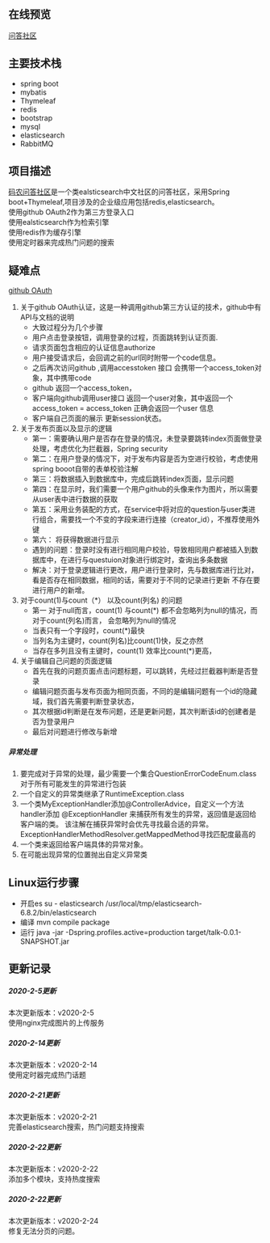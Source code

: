 ## 在线预览
[问答社区](http://39.107.47.5:8018/index)

## 主要技术栈
- spring boot
- mybatis
- Thymeleaf
- redis
- bootstrap
- mysql
- elasticsearch
- RabbitMQ
 
 ## 项目描述
 [码农问答社区](http://39.107.47.5:8018/index)是一个类ealsticsearch中文社区的问答社区，采用Spring boot+Thymeleaf,项目涉及的企业级应用包括redis,elasticsearch。  
 使用github OAuth2作为第三方登录入口  
 使用ealsticsearch作为检索引擎  
 使用redis作为缓存引擎  
 使用定时器来完成热门问题的搜索
 
## 疑难点
   [github OAuth](https://developer.github.com/apps/building-oauth-apps/authorizing-oauth-apps/)
   1. 关于github OAuth认证，这是一种调用github第三方认证的技术，github中有API与文档的说明
         - 大致过程分为几个步骤
         - 用户点击登录按钮，调用登录的过程，页面跳转到认证页面.
         - 请求页面包含相应的认证信息authorize
         - 用户接受请求后，会回调之前的url同时附带一个code信息。
         - 之后再次访问github ,调用accesstoken 接口 会携带一个access_token对象，其中携带code
         - github 返回一个access_token，
         - 客户端向github调用user接口 返回一个user对象，其中返回一个access_token
         = access_token 正确会返回一个user 信息
         - 客户端自己页面的展示  更新session状态。
   2. 关于发布页面以及显示的逻辑
       - 第一：需要确认用户是否存在登录的情况，未登录要跳转index页面做登录处理，考虑优化为拦截器，Spring security
       -  第二：在用户登录的情况下，对于发布内容是否为空进行校验，考虑使用spring booot自带的表单校验注解
       - 第三：将数据插入到数据库中，完成后跳转index页面，显示问题
       -  第四：在显示时，我们需要一个用户github的头像来作为图片，所以需要从user表中进行数据的获取
       -  第五：采用业务装配的方式，在service中将对应的question与user类进行组合，需要找一个不变的字段来进行连接（creator_id），不推荐使用外键
       -  第六： 将获得数据进行显示
       - 遇到的问题：登录时没有进行相同用户校验，导致相同用户都被插入到数据库中，在进行与questuion对象进行绑定时，查询出多条数据
       - 解决：对于登录逻辑进行更改，用户进行登录时，先与数据库进行比对，看是否存在相同数据，相同的话，需要对于不同的记录进行更新
       不存在要进行用户的新增。
   3.  对于count(1)与count（*） 以及count(列名) 的问题
        -  第一 对于null而言，count(1) 与count(*) 都不会忽略列为null的情况，而对于count(列名)而言，
        会忽略列为null的情况    
        - 当表只有一个字段时，count(*)最快 
        - 当列名为主键时，count(列名)比count(1)快，反之亦然
        - 当存在多列且没有主键时，count(1) 效率比count(*)更高，
   4. 关于编辑自己问题的页面逻辑 
       -  首先在我的问题页面点击问题标题，可以跳转，先经过拦截器判断是否登录
       -  编辑问题页面与发布页面为相同页面，不同的是编辑问题有一个id的隐藏域，我们首先需要判断登录状态，
       -  其次根据id判断是在发布问题，还是更新问题，其次判断该id的创建者是否为登录用户
       -  最后对问题进行修改与新增  
##### 异常处理
1.    要完成对于异常的处理，最少需要一个集合QuestionErrorCodeEnum.class对于所有可能发生的异常进行包装
2.    一个自定义的异常类继承了RuntimeException.class
3.    一个类MyExceptionHandler添加@ControllerAdvice，自定义一个方法handler添加 @ExceptionHandler 来捕获所有发生的异常，返回值是返回给客户端的类。 该注解在捕获异常时会优先寻找最合适的异常。
ExceptionHandlerMethodResolver.getMappedMethod寻找匹配度最高的
4. 一个类来返回给客户端具体的异常对象。
5.    在可能出现异常的位置抛出自定义异常类
## Linux运行步骤
- 开启es  su - elasticsearch /usr/local/tmp/elasticsearch-6.8.2/bin/elasticsearch
- 编译 mvn compile package
- 运行 java -jar -Dspring.profiles.active=production target/talk-0.0.1-SNAPSHOT.jar    
## 更新记录   
##### 2020-2-5更新
本次更新版本：v2020-2-5  
  使用nginx完成图片的上传服务   
  

  ##### 2020-2-14更新
  本次更新版本：v2020-2-14   
  使用定时器完成热门话题
  ##### 2020-2-21更新
  本次更新版本：v2020-2-21   
  完善elasticsearch搜索，热门问题支持搜索
   ##### 2020-2-22更新
   本次更新版本：v2020-2-22   
   添加多个模块，支持热度搜索             
 ##### 2020-2-22更新
   本次更新版本：v2020-2-24   
   修复无法分页的问题。
            
        